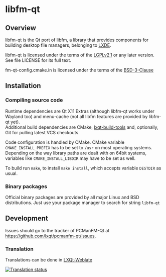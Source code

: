 # libfm-qt

## Overview

libfm-qt is the Qt port of libfm, a library that provides components for building
desktop file managers, belonging to [LXDE](https://lxde.org).

libfm-qt is licensed under the terms of the
[LGPLv2.1](https://www.gnu.org/licenses/old-licenses/lgpl-2.1.html)
or any later version. See file LICENSE for its full text.  

fm-qt-config.cmake.in is licensed under the terms of the
[BSD-3-Clause](https://opensource.org/licenses/BSD-3-Clause)

## Installation

### Compiling source code

Runtime dependencies are Qt X11 Extras (although libfm-qt works under Wayland too)
and menu-cache (not all libfm features are provided by libfm-qt yet).  
Additional build dependencies are CMake,
[lxqt-build-tools](https://github.com/lxqt/lxqt-build-tools) and, optionally, Git
for pulling latest VCS checkouts.

Code configuration is handled by CMake. CMake variable `CMAKE_INSTALL_PREFIX`
has to be set to `/usr` on most operating systems. Depending on the way library
paths are dealt with on 64bit systems, variables like `CMAKE_INSTALL_LIBDIR` may
have to be set as well.  

To build run `make`, to install `make install`, which accepts variable `DESTDIR`
as usual.  

### Binary packages

Official binary packages are provided by all major Linux and BSD distributions. Just use your package manager to search for string `libfm-qt`

## Development

Issues should go to the tracker of PCManFM-Qt at
https://github.com/lxqt/pcmanfm-qt/issues.


### Translation

Translations can be done in [LXQt-Weblate](https://translate.lxqt-project.org/projects/lxqt-desktop/libfm-qt/)

<a href="https://translate.lxqt-project.org/projects/lxqt-desktop/libfm-qt/">
<img src="https://translate.lxqt-project.org/widgets/lxqt-desktop/-/libfm-qt/multi-auto.svg" alt="Translation status" />
</a>

